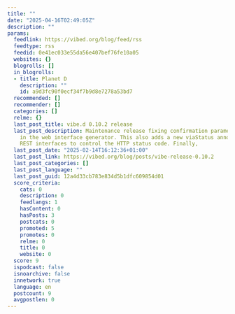 ```yaml
---
title: ""
date: "2025-04-16T02:49:05Z"
description: ""
params:
  feedlink: https://vibed.org/blog/feed/rss
  feedtype: rss
  feedid: 0e41ec033e55da56e407bef76fe10a05
  websites: {}
  blogrolls: []
  in_blogrolls:
  - title: Planet D
    description: ""
    id: a9d3fc90f0ecf34f7b9d8e7278a53bd7
  recommended: []
  recommender: []
  categories: []
  relme: {}
  last_post_title: vibe.d 0.10.2 release
  last_post_description: Maintenance release fixing confirmation parameter handing
    in the web interface generator. This also adds a new viaStatus annotation to allow
    REST interfaces to control the HTTP status code. Finally,
  last_post_date: "2025-02-14T16:12:36+01:00"
  last_post_link: https://vibed.org/blog/posts/vibe-release-0.10.2
  last_post_categories: []
  last_post_language: ""
  last_post_guid: 12a4d33cb783e834d5b1dfc609854d01
  score_criteria:
    cats: 0
    description: 0
    feedlangs: 1
    hasContent: 0
    hasPosts: 3
    postcats: 0
    promoted: 5
    promotes: 0
    relme: 0
    title: 0
    website: 0
  score: 9
  ispodcast: false
  isnoarchive: false
  innetwork: true
  language: en
  postcount: 9
  avgpostlen: 0
---
```

